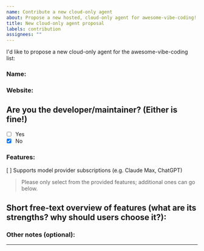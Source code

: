 ```yaml
---
name: Contribute a new cloud-only agent
about: Propose a new hosted, cloud-only agent for awesome-vibe-coding!
title: New cloud-only agent proposal
labels: contribution
assignees: ""
---
```


I'd like to propose a new cloud-only agent for the awesome-vibe-coding list:

### Name: 

### Website: 

## Are you the developer/maintainer? (Either is fine!)

- [ ] Yes
- [x] No

### Features:

[ ] Supports model provider subscriptions (e.g. Claude Max, ChatGPT)

> Please only select from the provided features; additional ones can go below.

## Short free-text overview of features (what are its strengths? why should users choose it?):

<features>

### Other notes (optional):

<notes>

---

<!--
 - Contributions should be fully functioning and publicly available
 - Your contribution will be edited by our AI agents, and may be moved to a different category
-->
